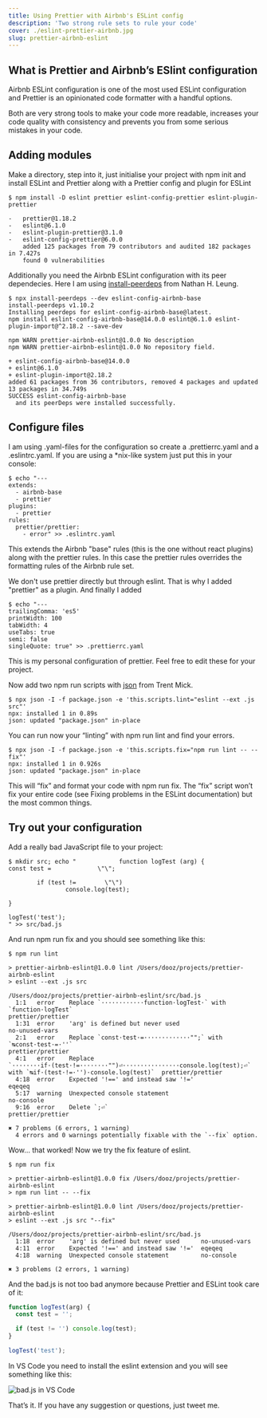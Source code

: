 ```yaml
---
title: Using Prettier with Airbnb's ESLint config
description: 'Two strong rule sets to rule your code'
cover: ./eslint-prettier-airbnb.jpg
slug: prettier-airbnb-eslint
---
```


## What is Prettier and Airbnb’s ESlint configuration

Airbnb ESLint configuration is one of the most used ESLint configuration and Prettier is an opinionated code formatter with a handful options.

Both are very strong tools to make your code more readable, increases your code quality with consistency and prevents you from some serious mistakes in your code.

## Adding modules

Make a directory, step into it, just initialise your project with npm init and install ESLint and Prettier along with a Prettier config and plugin for ESLint

```shell
$ npm install -D eslint prettier eslint-config-prettier eslint-plugin-prettier

-   prettier@1.18.2
-   eslint@6.1.0
-   eslint-plugin-prettier@3.1.0
-   eslint-config-prettier@6.0.0
    added 125 packages from 79 contributors and audited 182 packages in 7.427s
    found 0 vulnerabilities
```

Additionally you need the Airbnb ESLint configuration with its peer dependecies. Here I am using [install-peerdeps](https://github.com/nathanhleung/install-peerdeps) from Nathan H. Leung.

```shell
$ npx install-peerdeps --dev eslint-config-airbnb-base
install-peerdeps v1.10.2
Installing peerdeps for eslint-config-airbnb-base@latest.
npm install eslint-config-airbnb-base@14.0.0 eslint@6.1.0 eslint-plugin-import@^2.18.2 --save-dev

npm WARN prettier-airbnb-eslint@1.0.0 No description
npm WARN prettier-airbnb-eslint@1.0.0 No repository field.

+ eslint-config-airbnb-base@14.0.0
+ eslint@6.1.0
+ eslint-plugin-import@2.18.2
added 61 packages from 36 contributors, removed 4 packages and updated 13 packages in 34.749s
SUCCESS eslint-config-airbnb-base
  and its peerDeps were installed successfully.
```

## Configure files

I am using .yaml-files for the configuration so create a .prettierrc.yaml and a .eslintrc.yaml. If you are using a \*nix-like system just put this in your console:

```shell
$ echo "---
extends:
  - airbnb-base
  - prettier
plugins:
  - prettier
rules:
  prettier/prettier:
    - error" >> .eslintrc.yaml
```

This extends the Airbnb "base" rules (this is the one without react plugins) along with the prettier rules. In this case the prettier rules overrides the formatting rules of the Airbnb rule set.

We don't use prettier directly but through eslint. That is why I added "prettier" as a plugin. And finally I added

```shell
$ echo "---
trailingComma: 'es5'
printWidth: 100
tabWidth: 4
useTabs: true
semi: false
singleQuote: true" >> .prettierrc.yaml
```

This is my personal configuration of prettier. Feel free to edit these for your project.

Now add two npm run scripts with [json](https://github.com/trentm/json) from Trent Mick.

```shell
$ npx json -I -f package.json -e 'this.scripts.lint="eslint --ext .js src"'
npx: installed 1 in 0.89s
json: updated "package.json" in-place
```

You can run now your “linting” with npm run lint and find your errors.

```shell
$ npx json -I -f package.json -e 'this.scripts.fix="npm run lint -- --fix"'
npx: installed 1 in 0.926s
json: updated "package.json" in-place
```

This will “fix” and format your code with npm run fix. The “fix” script won’t fix your entire code (see Fixing problems in the ESLint documentation) but the most common things.

## Try out your configuration

Add a really bad JavaScript file to your project:

```shell
$ mkdir src; echo "            function logTest (arg) {
const test =             \"\";

        if (test !=        \"\")
                console.log(test);

}

logTest('test');
" >> src/bad.js
```

And run npm run fix and you should see something like this:

```shell
$ npm run lint

> prettier-airbnb-eslint@1.0.0 lint /Users/dooz/projects/prettier-airbnb-eslint
> eslint --ext .js src

/Users/dooz/projects/prettier-airbnb-eslint/src/bad.js
  1:1   error    Replace `············function·logTest·` with `function·logTest`                                                         prettier/prettier
  1:31  error    'arg' is defined but never used                                                                                         no-unused-vars
  2:1   error    Replace `const·test·=·············"";` with `↹const·test·=·''`                                                          prettier/prettier
  4:1   error    Replace `········if·(test·!=········"")⏎················console.log(test);⏎` with `↹if·(test·!=·'')·console.log(test)`  prettier/prettier
  4:18  error    Expected '!==' and instead saw '!='                                                                                     eqeqeq
  5:17  warning  Unexpected console statement                                                                                            no-console
  9:16  error    Delete `;⏎`                                                                                                             prettier/prettier

✖ 7 problems (6 errors, 1 warning)
  4 errors and 0 warnings potentially fixable with the `--fix` option.
```

Wow... that worked! Now we try the fix feature of eslint.

```shell
$ npm run fix

> prettier-airbnb-eslint@1.0.0 fix /Users/dooz/projects/prettier-airbnb-eslint
> npm run lint -- --fix

> prettier-airbnb-eslint@1.0.0 lint /Users/dooz/projects/prettier-airbnb-eslint
> eslint --ext .js src "--fix"

/Users/dooz/projects/prettier-airbnb-eslint/src/bad.js
  1:18  error    'arg' is defined but never used      no-unused-vars
  4:11  error    Expected '!==' and instead saw '!='  eqeqeq
  4:18  warning  Unexpected console statement         no-console

✖ 3 problems (2 errors, 1 warning)
```

And the bad.js is not too bad anymore because Prettier and ESLint took care of it:

```javascript
function logTest(arg) {
  const test = '';

  if (test != '') console.log(test);
}

logTest('test');
```

In VS Code you need to install the eslint extension and you will see something like this:

![bad.js in VS Code](./editor.png)

That’s it. If you have any suggestion or questions, just tweet me.
